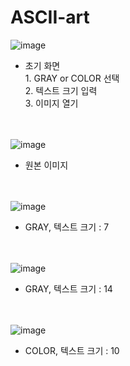 # ASCII-art

![image](https://user-images.githubusercontent.com/107621795/194558360-1e79efe3-f3f8-4bf7-8a29-c2583d5ac83b.png)
<br/>
* 초기 화면<br/>1. GRAY or COLOR 선택<br/>2. 텍스트 크기 입력<br/>3. 이미지 열기<br/><br/><br/>

![image](https://user-images.githubusercontent.com/107621795/194558899-69b63674-e973-47c2-950c-84c75d31818f.png)
<br/>
* 원본 이미지<br/><br/><br/>

![image](https://user-images.githubusercontent.com/107621795/194559052-756acd69-e11e-43ec-800c-3acf916dc8eb.png)
<br/>
* GRAY, 텍스트 크기 : 7<br/><br/><br/>

![image](https://user-images.githubusercontent.com/107621795/194559146-a3efe98b-bb0d-43e5-a1a5-32924215193e.png)
<br/>
* GRAY, 텍스트 크기 : 14<br/><br/><br/>

![image](https://user-images.githubusercontent.com/107621795/194559237-2078b11b-c37d-4102-ad7d-e574a6eddce2.png)
<br/>
* COLOR, 텍스트 크기 : 10<br/>
